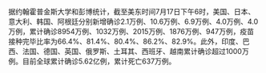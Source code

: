 据约翰霍普金斯大学和彭博统计，截至美东时间7月17日下午6时，美国、日本、意大利、韩国、阿根廷分别新增确诊2.1万例、10.6万例、6.9万例、4.0万例、4.0万例，累计确诊8954万例、1032万例、2015万例、1876万例、947万例，疫苗接种完毕比率为66.4%、81.4%、80.4%、86.2%、82.9%。此外，印度、巴西、法国、德国、英国、俄罗斯、土耳其、西班牙、越南累计确诊超过1000万例。目前全球累计确诊5.62亿例，累计死亡637万例。